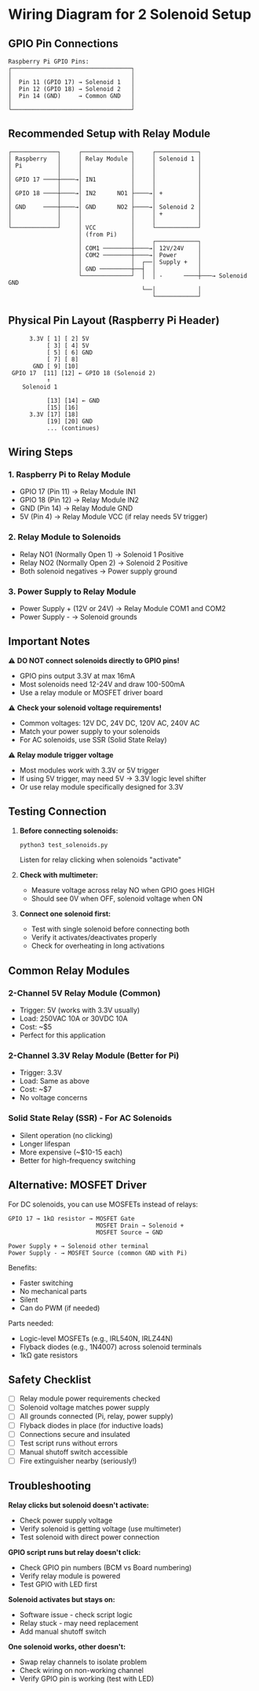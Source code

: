 # Wiring Diagram for 2 Solenoid Setup

## GPIO Pin Connections

```
Raspberry Pi GPIO Pins:
┌──────────────────────────────────┐
│                                  │
│  Pin 11 (GPIO 17) → Solenoid 1   │
│  Pin 12 (GPIO 18) → Solenoid 2   │
│  Pin 14 (GND)     → Common GND   │
│                                  │
└──────────────────────────────────┘
```

## Recommended Setup with Relay Module

```
┌─────────────┐     ┌──────────────┐     ┌────────────┐
│ Raspberry   │     │ Relay Module │     │ Solenoid 1 │
│ Pi          │     │              │     │            │
│             │     │              │     │            │
│ GPIO 17 ────┼────→│ IN1          │     │            │
│             │     │              │     │            │
│ GPIO 18 ────┼────→│ IN2      NO1 ├────→│ +          │
│             │     │              │     │            │
│ GND     ────┼────→│ GND      NO2 ├────→│ Solenoid 2 │
│             │     │              │     │ +          │
│             │     │              │     │            │
└─────────────┘     │ VCC          │     └────────────┘
                    │ (from Pi)    │
                    │              │     ┌────────────┐
                    │ COM1 ────────┼────→│ 12V/24V    │
                    │ COM2 ────────┼────→│ Power      │
                    │              │  ┌──│ Supply +   │
                    │ GND ─────────┼──┤  │            │
                    └──────────────┘  │  │ -      ────┼───→ Solenoid GND
                                      └──│            │
                                         └────────────┘
```

## Physical Pin Layout (Raspberry Pi Header)

```
      3.3V [ 1] [ 2] 5V
           [ 3] [ 4] 5V
           [ 5] [ 6] GND
           [ 7] [ 8] 
       GND [ 9] [10] 
 GPIO 17  [11] [12] ← GPIO 18 (Solenoid 2)
           ↑
    Solenoid 1
    
           [13] [14] ← GND
           [15] [16] 
      3.3V [17] [18] 
           [19] [20] GND
           ... (continues)
```

## Wiring Steps

### 1. Raspberry Pi to Relay Module
- GPIO 17 (Pin 11) → Relay Module IN1
- GPIO 18 (Pin 12) → Relay Module IN2  
- GND (Pin 14) → Relay Module GND
- 5V (Pin 4) → Relay Module VCC (if relay needs 5V trigger)

### 2. Relay Module to Solenoids
- Relay NO1 (Normally Open 1) → Solenoid 1 Positive
- Relay NO2 (Normally Open 2) → Solenoid 2 Positive
- Both solenoid negatives → Power supply ground

### 3. Power Supply to Relay Module
- Power Supply + (12V or 24V) → Relay Module COM1 and COM2
- Power Supply - → Solenoid grounds

## Important Notes

⚠️ **DO NOT connect solenoids directly to GPIO pins!**
- GPIO pins output 3.3V at max 16mA
- Most solenoids need 12-24V and draw 100-500mA
- Use a relay module or MOSFET driver board

⚠️ **Check your solenoid voltage requirements!**
- Common voltages: 12V DC, 24V DC, 120V AC, 240V AC
- Match your power supply to your solenoids
- For AC solenoids, use SSR (Solid State Relay)

⚠️ **Relay module trigger voltage**
- Most modules work with 3.3V or 5V trigger
- If using 5V trigger, may need 5V → 3.3V logic level shifter
- Or use relay module specifically designed for 3.3V

## Testing Connection

1. **Before connecting solenoids:**
   ```bash
   python3 test_solenoids.py
   ```
   Listen for relay clicking when solenoids "activate"

2. **Check with multimeter:**
   - Measure voltage across relay NO when GPIO goes HIGH
   - Should see 0V when OFF, solenoid voltage when ON

3. **Connect one solenoid first:**
   - Test with single solenoid before connecting both
   - Verify it activates/deactivates properly
   - Check for overheating in long activations

## Common Relay Modules

### 2-Channel 5V Relay Module (Common)
- Trigger: 5V (works with 3.3V usually)
- Load: 250VAC 10A or 30VDC 10A
- Cost: ~$5
- Perfect for this application

### 2-Channel 3.3V Relay Module (Better for Pi)
- Trigger: 3.3V
- Load: Same as above
- Cost: ~$7
- No voltage concerns

### Solid State Relay (SSR) - For AC Solenoids
- Silent operation (no clicking)
- Longer lifespan
- More expensive (~$10-15 each)
- Better for high-frequency switching

## Alternative: MOSFET Driver

For DC solenoids, you can use MOSFETs instead of relays:

```
GPIO 17 → 1kΩ resistor → MOSFET Gate
                         MOSFET Drain → Solenoid +
                         MOSFET Source → GND
                         
Power Supply + → Solenoid other terminal
Power Supply - → MOSFET Source (common GND with Pi)
```

Benefits:
- Faster switching
- No mechanical parts
- Silent
- Can do PWM (if needed)

Parts needed:
- Logic-level MOSFETs (e.g., IRL540N, IRLZ44N)
- Flyback diodes (e.g., 1N4007) across solenoid terminals
- 1kΩ gate resistors

## Safety Checklist

- [ ] Relay module power requirements checked
- [ ] Solenoid voltage matches power supply
- [ ] All grounds connected (Pi, relay, power supply)
- [ ] Flyback diodes in place (for inductive loads)
- [ ] Connections secure and insulated
- [ ] Test script runs without errors
- [ ] Manual shutoff switch accessible
- [ ] Fire extinguisher nearby (seriously!)

## Troubleshooting

**Relay clicks but solenoid doesn't activate:**
- Check power supply voltage
- Verify solenoid is getting voltage (use multimeter)
- Test solenoid with direct power connection

**GPIO script runs but relay doesn't click:**
- Check GPIO pin numbers (BCM vs Board numbering)
- Verify relay module is powered
- Test GPIO with LED first

**Solenoid activates but stays on:**
- Software issue - check script logic
- Relay stuck - may need replacement
- Add manual shutoff switch

**One solenoid works, other doesn't:**
- Swap relay channels to isolate problem
- Check wiring on non-working channel
- Verify GPIO pin is working (test with LED)
